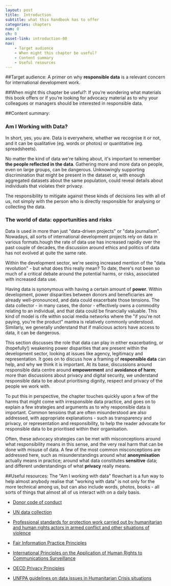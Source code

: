 ```yaml
---
layout: post
title:  Introduction
subtitle: what this handbook has to offer
categories: chapters
num: 0
ch: 0
asset-link: introduction-00
nav: 
    - Target audience
    - When might this chapter be useful? 
    - Content summary
    - Useful resources
---
```


##<span id="target-audience">Target audience</span>:
A primer on why **responsible data** is a relevant concern for international development work. 

##<span id="when-might-this-chapter-be-useful?">When might this chapter be useful?</span>:
If you’re wondering what materials this book offers or if you’re looking for advocacy material as to why your colleagues or managers should be interested in responsible data.

##<span id="content-summary">Content summary</span>:

### Am I Working with Data? 

In short, yes, you are. Data is everywhere, whether we recognise it or not, and it can be qualitative (eg. words or photos) or quantitative (eg. spreadsheets).

No matter  the kind of data we're talking about, it's important to remember **the people reflected in the data**. Gathering more and more data on people, even on large groups, can be dangerous. Unknowingly supporting discrimination that might be present in the dataset or, with enough aggregated datasets about the same population, could reveal details about individuals that violates their privacy.

The responsibility to mitigate against these kinds of decisions lies with all of us, not simply with the person who is directly responsible for analysing or collecting the data. 

### The world of data: opportunities and risks

Data is used in more than just "data-driven projects" or "data journalism". Nowadays, all sorts of international development projects rely on data in various formats.hough the rate of data use has increased rapidly over the past couple of decades, the discussion around ethics and politics of data has not evolved at quite the same rate. 

Within the development sector, we're seeing increased mention of the "data revolution" - but what does this really mean? To date, there's not been so much of a critical debate around the potential harms, or risks, associated with increased data use.

Having data is synonymous with having a certain amount of **power**. Within development, power disparities between donors and beneficiaries are already well-pronounced, and data could exacerbate those tensions. The data collector - in many cases, the donor - effectively owns a commodity relating to an individual, and that data could be financially valuable. This kind of model is rife within social media networks where the "if you're not paying, you're the product" mantra is relatively commonly understood. Similarly, we generally understand that if malicious actors have access to data, it can be dangerous.

This section discusses the role that data can play in either exacerbating, or (hopefully!) weakening power disparities that are present within the development sector, looking at issues like agency, legitimacy and representation. It goes on to discuss how a framing of **responsible data** can help, and why we think it is important. At its base, discussions around responsible data centre around **empowerment** and **avoidance of harm**; more than discussions about privacy and digital security, we understand responsible data to be about prioritising dignity, respect and privacy of the people we work with.

To put this in perspective, the chapter touches quickly upon a few of the harms that might come with irresponsible data practice, and goes on to explain a few strategies and arguments as to why responsible data is important. Common tensions that are often misunderstood are also addressed, with appropriate explanations - such as transparency and privacy, or representation and responsibility, to help the reader advocate for responsible data to be prioritised within their organisation.

Often, these advocacy strategies can be met with misconceptions around what responsibility means in this sense, and the very real harm that can be done with misuse of data. A few of the most common misconceptions are addressed here, such as misunderstandings around what **anonymisation** actually means in practice; around what data constitutes **sensitive** data; and different understandings of what **privacy** really means.

##<span id="useful-resources">Useful resources</span>:
The "Am I working with data" flowchart is a fun way to help almost anybody realise that "working with data" is not only for the more technical among us, but can also include words, photos, books - all sorts of things that almost all of us interact with on a daily basis. 

* [Donor code of conduct](http://www.ssireview.org/blog/entry/a_new_donor_code_of_conduct)

* [UN data collection](http://www.unglobalpulse.org/privacy-and-data-protection)

* [Professional standards for protection work carried out by humanitarian and human rights actors in armed conflict and other situations of violence](http://www.icrc.org/eng/resources/documents/publication/p0999.html)

* [Fair Information Practice Principles](http://www.nist.gov/nstic/NSTIC-FIPPs.pdf)

* [International Principles on the Application of Human Rights to Communications Surveillance](https://en.necessaryandproportionate.org/)

* [OECD Privacy Principles](http://oecdprivacy.org/)

* [UNFPA guidelines on data issues in Humanitarian Crisis
situations](https://www.unfpa.org/public/home/publications/pid/6253)


